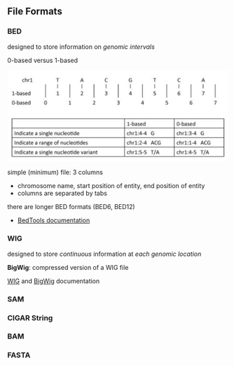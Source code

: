 ## File Formats

### BED
designed to store information on _genomic intervals_

0-based versus 1-based

![link image here](/files/0vs1based.png)

simple (minimum) file: 3 columns 
- chromosome name, start position of entity, end position of entity
- columns are separated by tabs

there are longer BED formats (BED6, BED12)
- [BedTools documentation](https://bedtools.readthedocs.io/en/latest/content/general-usage.html)

### WIG
designed to store _continuous_ information at _each genomic location_

**BigWig**: compressed version of a WIG file

[WIG](http://genome.ucsc.edu/goldenpath/help/wiggle.html) and [BigWig](https://genome.ucsc.edu/goldenpath/help/bigWig.html) documentation

### SAM

### CIGAR String

### BAM

### FASTA
